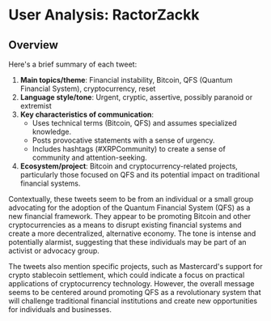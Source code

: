 # User Analysis: RactorZackk

## Overview

Here's a brief summary of each tweet:

1. **Main topics/theme**: Financial instability, Bitcoin, QFS (Quantum Financial System), cryptocurrency, reset
2. **Language style/tone**: Urgent, cryptic, assertive, possibly paranoid or extremist
3. **Key characteristics of communication**:
	* Uses technical terms (Bitcoin, QFS) and assumes specialized knowledge.
	* Posts provocative statements with a sense of urgency.
	* Includes hashtags (#XRPCommunity) to create a sense of community and attention-seeking.
4. **Ecosystem/project**: Bitcoin and cryptocurrency-related projects, particularly those focused on QFS and its potential impact on traditional financial systems.

Contextually, these tweets seem to be from an individual or a small group advocating for the adoption of the Quantum Financial System (QFS) as a new financial framework. They appear to be promoting Bitcoin and other cryptocurrencies as a means to disrupt existing financial systems and create a more decentralized, alternative economy. The tone is intense and potentially alarmist, suggesting that these individuals may be part of an activist or advocacy group.

The tweets also mention specific projects, such as Mastercard's support for crypto stablecoin settlement, which could indicate a focus on practical applications of cryptocurrency technology. However, the overall message seems to be centered around promoting QFS as a revolutionary system that will challenge traditional financial institutions and create new opportunities for individuals and businesses.